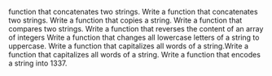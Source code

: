  function that concatenates two strings.
Write a function that concatenates two strings.
Write a function that copies a string.
Write a function that compares two strings.
Write a function that reverses the content of an array of integers
Write a function that changes all lowercase letters of a string to uppercase.
Write a function that capitalizes all words of a string.Write a function that capitalizes all words of a string.
Write a function that encodes a string into 1337.

